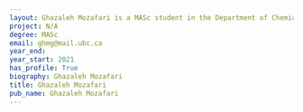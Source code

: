 ```yaml
---
layout: Ghazaleh Mozafari is a MASc student in the Department of Chemical and Biological Engineering (CHBE) at the University of British Columbia (UBC). She holds a BASc in Chemical Engineering from the University of Tehran. Her research focuses on the application of machine learning techniques for time series forecasting and classification, with a particular focus on developing fault detection frameworks for biomass reactors. Ghazaleh also has extensive experience in optimization algorithms, including applications in power system expansion planning and the design of zero-energy systems.
project: N/A
degree: MASc
email: ghmg@mail.ubc.ca
year_end: 
year_start: 2021
has_profile: True
biography: Ghazaleh Mozafari
title: Ghazaleh Mozafari
pub_name: Ghazaleh Mozafari
---
```

